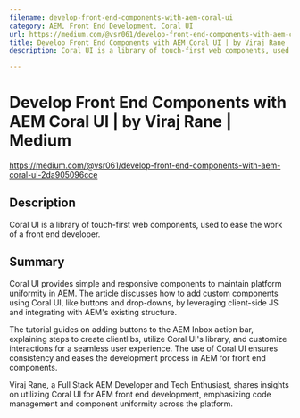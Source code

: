 ```yaml
---
filename: develop-front-end-components-with-aem-coral-ui
category: AEM, Front End Development, Coral UI
url: https://medium.com/@vsr061/develop-front-end-components-with-aem-coral-ui-2da905096cce
title: Develop Front End Components with AEM Coral UI | by Viraj Rane | Medium
description: Coral UI is a library of touch-first web components, used to ease the work of a front end developer.

---
```


# Develop Front End Components with AEM Coral UI | by Viraj Rane | Medium

https://medium.com/@vsr061/develop-front-end-components-with-aem-coral-ui-2da905096cce

## Description

Coral UI is a library of touch-first web components, used to ease the work of a front end developer.

## Summary

Coral UI provides simple and responsive components to maintain platform uniformity in AEM. The article discusses how to add custom components using Coral UI, like buttons and drop-downs, by leveraging client-side JS and integrating with AEM's existing structure.

The tutorial guides on adding buttons to the AEM Inbox action bar, explaining steps to create clientlibs, utilize Coral UI's library, and customize interactions for a seamless user experience. The use of Coral UI ensures consistency and eases the development process in AEM for front end components.

Viraj Rane, a Full Stack AEM Developer and Tech Enthusiast, shares insights on utilizing Coral UI for AEM front end development, emphasizing code management and component uniformity across the platform.
